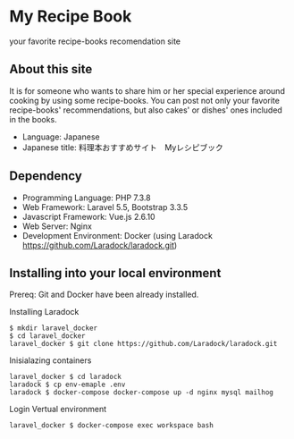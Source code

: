 # My Recipe Book
your favorite recipe-books recomendation site

<!-- <p align="center">
<a href="https://travis-ci.org/laravel/framework"><img src="https://travis-ci.org/laravel/framework.svg" alt="Build Status"></a>
<a href="https://packagist.org/packages/laravel/framework"><img src="https://poser.pugx.org/laravel/framework/d/total.svg" alt="Total Downloads"></a>
<a href="https://packagist.org/packages/laravel/framework"><img src="https://poser.pugx.org/laravel/framework/v/stable.svg" alt="Latest Stable Version"></a>
<a href="https://packagist.org/packages/laravel/framework"><img src="https://poser.pugx.org/laravel/framework/license.svg" alt="License"></a>
</p> -->

## About this site

It is for someone who wants to share him or her special experience around cooking by using some recipe-books. You can post not only your favorite recipe-books' recommendations, but also cakes' or dishes' ones included in the books.

- Language: Japanese
- Japanese title: 料理本おすすめサイト　Myレシピブック

## Dependency

- Programming Language: PHP 7.3.8
- Web Framework: Laravel 5.5, Bootstrap 3.3.5
- Javascript Framework: Vue.js 2.6.10
- Web Server: Nginx
- Development Environment: Docker (using Laradock https://github.com/Laradock/laradock.git)

## Installing into your local environment

Prereq: Git and Docker have been already installed.

Installing Laradock
```
$ mkdir laravel_docker
$ cd laravel_docker
laravel_docker $ git clone https://github.com/Laradock/laradock.git
```
Inisialazing containers
```
laravel_docker $ cd laradock
laradock $ cp env-emaple .env
laradock $ docker-compose docker-compose up -d nginx mysql mailhog
```
Login Vertual environment
```
laravel_docker $ docker-compose exec workspace bash
```